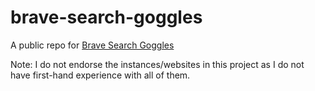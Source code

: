 # brave-search-goggles

A public repo for [Brave Search Goggles](https://search.brave.com/help/goggles)

Note: I do not endorse the instances/websites in this project as I do not have first-hand experience with all of them.
